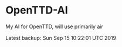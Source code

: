# OpenTTD-AI
My AI for OpenTTD, will use primarily air

Latest backup: Sun Sep 15 10:22:01 UTC 2019

